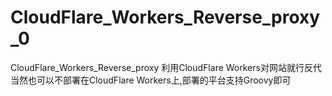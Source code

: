 # CloudFlare_Workers_Reverse_proxy_0
CloudFlare_Workers_Reverse_proxy 利用CloudFlare Workers对网站就行反代
当然也可以不部署在CloudFlare Workers上,部署的平台支持Groovy即可

